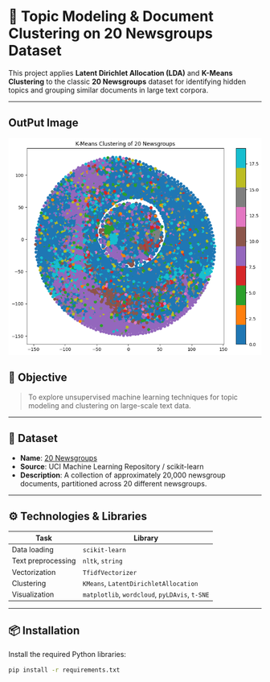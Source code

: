 # 🧠 Topic Modeling & Document Clustering on 20 Newsgroups Dataset

This project applies **Latent Dirichlet Allocation (LDA)** and **K-Means Clustering** to the classic **20 Newsgroups** dataset for identifying hidden topics and grouping similar documents in large text corpora.

---
## OutPut Image

![Project UI](https://github.com/raushankumar620/Celebal-Weak-1st-Task/blob/main/output.png)

## 🚀 Objective

> To explore unsupervised machine learning techniques for topic modeling and clustering on large-scale text data.

---

## 📂 Dataset

- **Name**: [20 Newsgroups](http://archive.ics.uci.edu/ml/datasets/Twenty+Newsgroups)
- **Source**: UCI Machine Learning Repository / scikit-learn
- **Description**: A collection of approximately 20,000 newsgroup documents, partitioned across 20 different newsgroups.

---

## ⚙️ Technologies & Libraries

| Task | Library |
|------|---------|
| Data loading | `scikit-learn` |
| Text preprocessing | `nltk`, `string` |
| Vectorization | `TfidfVectorizer` |
| Clustering | `KMeans`, `LatentDirichletAllocation` |
| Visualization | `matplotlib`, `wordcloud`, `pyLDAvis`, `t-SNE` |

---

## 📦 Installation

Install the required Python libraries:

```bash
pip install -r requirements.txt
